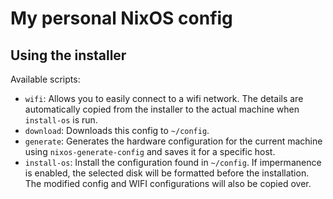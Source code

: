 # My personal NixOS config

## Using the installer

Available scripts:
- `wifi`: Allows you to easily connect to a wifi network. The details are automatically copied from the installer to the actual machine when `install-os` is run.
- `download`: Downloads this config to `~/config`.
- `generate`: Generates the hardware configuration for the current machine using `nixos-generate-config` and saves it for a specific host.
- `install-os`: Install the configuration found in `~/config`. If impermanence is enabled, the selected disk will be formatted before the installation. The modified config and WIFI configurations will also be copied over.
